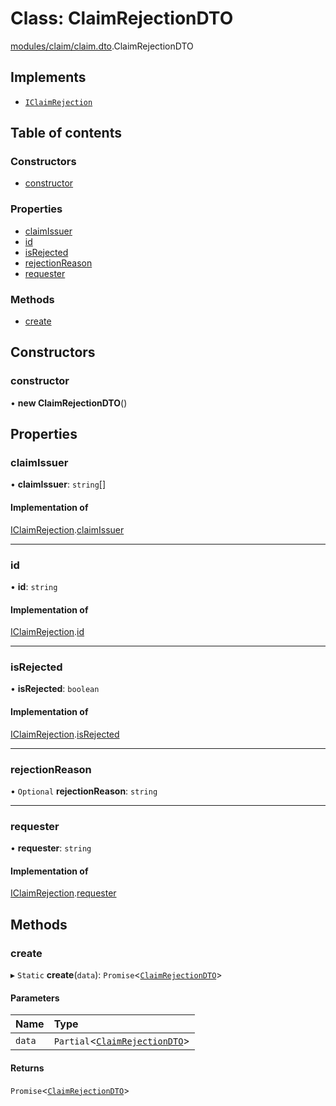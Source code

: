 # Class: ClaimRejectionDTO

[modules/claim/claim.dto](../modules/modules_claim_claim_dto.md).ClaimRejectionDTO

## Implements

- [`IClaimRejection`](../interfaces/modules_claim_claim_types.IClaimRejection.md)

## Table of contents

### Constructors

- [constructor](modules_claim_claim_dto.ClaimRejectionDTO.md#constructor)

### Properties

- [claimIssuer](modules_claim_claim_dto.ClaimRejectionDTO.md#claimissuer)
- [id](modules_claim_claim_dto.ClaimRejectionDTO.md#id)
- [isRejected](modules_claim_claim_dto.ClaimRejectionDTO.md#isrejected)
- [rejectionReason](modules_claim_claim_dto.ClaimRejectionDTO.md#rejectionreason)
- [requester](modules_claim_claim_dto.ClaimRejectionDTO.md#requester)

### Methods

- [create](modules_claim_claim_dto.ClaimRejectionDTO.md#create)

## Constructors

### constructor

• **new ClaimRejectionDTO**()

## Properties

### claimIssuer

• **claimIssuer**: `string`[]

#### Implementation of

[IClaimRejection](../interfaces/modules_claim_claim_types.IClaimRejection.md).[claimIssuer](../interfaces/modules_claim_claim_types.IClaimRejection.md#claimissuer)

___

### id

• **id**: `string`

#### Implementation of

[IClaimRejection](../interfaces/modules_claim_claim_types.IClaimRejection.md).[id](../interfaces/modules_claim_claim_types.IClaimRejection.md#id)

___

### isRejected

• **isRejected**: `boolean`

#### Implementation of

[IClaimRejection](../interfaces/modules_claim_claim_types.IClaimRejection.md).[isRejected](../interfaces/modules_claim_claim_types.IClaimRejection.md#isrejected)

___

### rejectionReason

• `Optional` **rejectionReason**: `string`

___

### requester

• **requester**: `string`

#### Implementation of

[IClaimRejection](../interfaces/modules_claim_claim_types.IClaimRejection.md).[requester](../interfaces/modules_claim_claim_types.IClaimRejection.md#requester)

## Methods

### create

▸ `Static` **create**(`data`): `Promise`<[`ClaimRejectionDTO`](modules_claim_claim_dto.ClaimRejectionDTO.md)\>

#### Parameters

| Name | Type |
| :------ | :------ |
| `data` | `Partial`<[`ClaimRejectionDTO`](modules_claim_claim_dto.ClaimRejectionDTO.md)\> |

#### Returns

`Promise`<[`ClaimRejectionDTO`](modules_claim_claim_dto.ClaimRejectionDTO.md)\>
